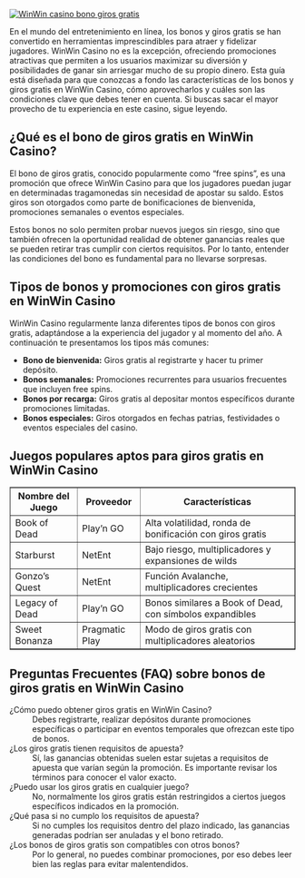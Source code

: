 [![WinWin casino bono giros gratis](https://123-caf.pages.dev/gitsignup.png)](https://vrmoo.ru/Bt82HjjY)

<p>En el mundo del entretenimiento en línea, los bonos y giros gratis se han convertido en herramientas imprescindibles para atraer y fidelizar jugadores. WinWin Casino no es la excepción, ofreciendo promociones atractivas que permiten a los usuarios maximizar su diversión y posibilidades de ganar sin arriesgar mucho de su propio dinero. Esta guía está diseñada para que conozcas a fondo las características de los bonos y giros gratis en WinWin Casino, cómo aprovecharlos y cuáles son las condiciones clave que debes tener en cuenta. Si buscas sacar el mayor provecho de tu experiencia en este casino, sigue leyendo.</p>  <h2>¿Qué es el bono de giros gratis en WinWin Casino?</h2> <p>El bono de giros gratis, conocido popularmente como “free spins”, es una promoción que ofrece WinWin Casino para que los jugadores puedan jugar en determinadas tragamonedas sin necesidad de apostar su saldo. Estos giros son otorgados como parte de bonificaciones de bienvenida, promociones semanales o eventos especiales.</p> <p>Estos bonos no solo permiten probar nuevos juegos sin riesgo, sino que también ofrecen la oportunidad realidad de obtener ganancias reales que se pueden retirar tras cumplir con ciertos requisitos. Por lo tanto, entender las condiciones del bono es fundamental para no llevarse sorpresas.</p>  <h2>Tipos de bonos y promociones con giros gratis en WinWin Casino</h2> <p>WinWin Casino regularmente lanza diferentes tipos de bonos con giros gratis, adaptándose a la experiencia del jugador y al momento del año. A continuación te presentamos los tipos más comunes:</p> <ul>   <li><strong>Bono de bienvenida:</strong> Giros gratis al registrarte y hacer tu primer depósito.</li>   <li><strong>Bonos semanales:</strong> Promociones recurrentes para usuarios frecuentes que incluyen free spins.</li>   <li><strong>Bonos por recarga:</strong> Giros gratis al depositar montos específicos durante promociones limitadas.</li>   <li><strong>Bonos especiales:</strong> Giros otorgados en fechas patrias, festividades o eventos especiales del casino.</li> </ul>  <h2>Juegos populares aptos para giros gratis en WinWin Casino</h2> <table border="1" cellpadding="5" cellspacing="0">   <thead>     <tr>       <th>Nombre del Juego</th>       <th>Proveedor</th>       <th>Características</th>     </tr>   </thead>   <tbody>     <tr>       <td>Book of Dead</td>       <td>Play’n GO</td>       <td>Alta volatilidad, ronda de bonificación con giros gratis</td>     </tr>     <tr>       <td>Starburst</td>       <td>NetEnt</td>       <td>Bajo riesgo, multiplicadores y expansiones de wilds</td>     </tr>     <tr>       <td>Gonzo’s Quest</td>       <td>NetEnt</td>       <td>Función Avalanche, multiplicadores crecientes</td>     </tr>     <tr>       <td>Legacy of Dead</td>       <td>Play’n GO</td>       <td>Bonos similares a Book of Dead, con símbolos expandibles</td>     </tr>     <tr>       <td>Sweet Bonanza</td>       <td>Pragmatic Play</td>       <td>Modo de giros gratis con multiplicadores aleatorios</td>     </tr>   </tbody> </table>  <h2>Preguntas Frecuentes (FAQ) sobre bonos de giros gratis en WinWin Casino</h2> <dl>   <dt>¿Cómo puedo obtener giros gratis en WinWin Casino?</dt>   <dd>Debes registrarte, realizar depósitos durante promociones específicas o participar en eventos temporales que ofrezcan este tipo de bonos.</dd>    <dt>¿Los giros gratis tienen requisitos de apuesta?</dt>   <dd>Sí, las ganancias obtenidas suelen estar sujetas a requisitos de apuesta que varían según la promoción. Es importante revisar los términos para conocer el valor exacto.</dd>    <dt>¿Puedo usar los giros gratis en cualquier juego?</dt>   <dd>No, normalmente los giros gratis están restringidos a ciertos juegos específicos indicados en la promoción.</dd>    <dt>¿Qué pasa si no cumplo los requisitos de apuesta?</dt>   <dd>Si no cumples los requisitos dentro del plazo indicado, las ganancias generadas podrían ser anuladas y el bono retirado.</dd>    <dt>¿Los bonos de giros gratis son compatibles con otros bonos?</dt>   <dd>Por lo general, no puedes combinar promociones, por eso debes leer bien las reglas para evitar malentendidos.</dd> </dl>